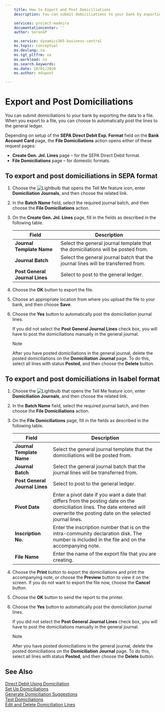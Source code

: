 ```yaml
---
    title: How to Export and Post Domiciliations
    description: You can submit domiciliations to your bank by exporting the data to a file. When you export to a file, you can choose to automatically post the lines to the general ledger.

    services: project-madeira 
    documentationcenter: ''
    author: SorenGP

    ms.service: dynamics365-business-central
    ms.topic: conceptual
    ms.devlang: na
    ms.tgt_pltfrm: na
    ms.workload: na
    ms.search.keywords:
    ms.date: 10/01/2020
    ms.author: edupont

---
```

# Export and Post Domiciliations
You can submit domiciliations to your bank by exporting the data to a file. When you export to a file, you can choose to automatically post the lines to the general ledger.  

Depending on setup of the **SEPA Direct Debit Exp. Format** field on the **Bank Account Card** page, the **File Domiciliations** action opens either of these request pages:  

- **Create Gen. Jnl. Lines** page – for the SEPA Direct Debit format.  
- **File Domiciliations** page – for domestic formats.  

## To export and post domiciliations in SEPA format  

1.  Choose the ![Lightbulb that opens the Tell Me feature](../../media/ui-search/search_small.png "Tell me what you want to do") icon, enter **Domiciliation Journals**, and then choose the related link.  
2.  In the **Batch Name** field, select the required journal batch, and then choose the **File Domiciliations** action.  
3.  On the **Create Gen. Jnl. Lines** page, fill in the fields as described in the following table.  

    |Field|Description|  
    |---------------------------------|---------------------------------------|  
    |**Journal Template Name**|Select the general journal template that the domiciliations will be posted from.|  
    |**Journal Batch**|Select the general journal batch that the journal lines will be transferred from.|  
    |**Post General Journal Lines**|Select to post to the general ledger.|  

4.  Choose the **OK** button to export the file.  
5.  Choose an appropriate location from where you upload the file to your bank, and then choose **Save**.  
6.  Choose the **Yes** button to automatically post the domiciliation journal lines.  

    If you did not select the **Post General Journal Lines** check box, you will have to post the domiciliations manually in the general journal.  

    > [!NOTE]  
    >  After you have posted domiciliations in the general journal, delete the posted domiciliations on the **Domiciliation Journal** page. To do this, select all lines with status **Posted**, and then choose the **Delete** button.  

## To export and post domiciliations in Isabel format  

1.  Choose the ![Lightbulb that opens the Tell Me feature](../../media/ui-search/search_small.png "Tell me what you want to do") icon, enter **Domiciliation Journals**, and then choose the related link.  
2.  In the **Batch Name** field, select the required journal batch, and then choose the **File Domiciliations** action.  
3.  On the **File Domiciliations** page, fill in the fields as described in the following table.  

    |Field|Description|  
    |---------------------------------|---------------------------------------|  
    |**Journal Template Name**|Select the general journal template that the domiciliations will be posted from.|  
    |**Journal Batch**|Select the general journal batch that the journal lines will be transferred from.|  
    |**Post General Journal Lines**|Select to post to the general ledger.|  
    |**Pivot Date**|Enter a pivot date if you want a date that differs from the posting date on the domiciliation lines. The date entered will overwrite the posting date on the selected journal lines.|  
    |**Inscription No.**|Enter the inscription number that is on the intra-community declaration disk. The number is included in the file and on the accompanying note.|  
    |**File Name**|Enter the name of the export file that you are creating.|  

4.  Choose the **Print** button to export the domiciliations and print the accompanying note, or choose the **Preview** button to view it on the screen. If you do not want to export the file now, choose the **Cancel** button.  
5.  Choose the **OK** button to send the report to the printer.  
6.  Choose the **Yes** button to automatically post the domiciliation journal lines.  

    If you did not select the **Post General Journal Lines** check box, you will have to post the domiciliations manually in the general journal.  

    > [!NOTE]  
    >  After you have posted domiciliations in the general journal, delete the posted domiciliations on the **Domiciliation Journal** page. To do this, select all lines with status **Posted**, and then choose the **Delete** button.  

## See Also  
 [Direct Debit Using Domiciliation](direct-debit-using-domiciliation.md)   
 [Set Up Domiciliations](how-to-set-up-domiciliations.md)   
 [Generate Domiciliation Suggestions](how-to-generate-domiciliation-suggestions.md)   
 [Test Domiciliations](how-to-test-domiciliations.md)   
 [Edit and Delete Domiciliation Lines](how-to-edit-and-delete-domiciliation-lines.md)
